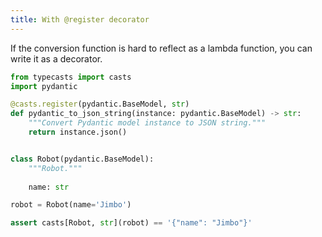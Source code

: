 ```yaml
---
title: With @register decorator
---
```


If the conversion function is hard to reflect as a lambda function, you can write it as a decorator.

```python
from typecasts import casts
import pydantic

@casts.register(pydantic.BaseModel, str)
def pydantic_to_json_string(instance: pydantic.BaseModel) -> str:
    """Convert Pydantic model instance to JSON string."""
    return instance.json()


class Robot(pydantic.BaseModel):
    """Robot."""
    
    name: str

robot = Robot(name='Jimbo')

assert casts[Robot, str](robot) == '{"name": "Jimbo"}'
```
